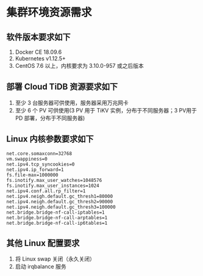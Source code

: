 
# 集群环境资源需求

## 软件版本要求如下

1. Docker CE 18.09.6
2. Kubernetes v1.12.5+
3. CentOS 7.6 以上，内核要求为 3.10.0-957 或之后版本

## 部署 Cloud TiDB 资源要求如下

1. 至少 3 台服务器可供使用，服务器采用万兆网卡
2. 至少 6 个 PV 可供使用(3 PV 用于 TiKV 实例，分布于不同服务器；3 PV用于 PD 部署，分布于不同服务器)

## Linux 内核参数要求如下

```
net.core.somaxconn=32768
vm.swappiness=0
net.ipv4.tcp_syncookies=0
net.ipv4.ip_forward=1
fs.file-max=1000000
fs.inotify.max_user_watches=1048576
fs.inotify.max_user_instances=1024
net.ipv4.conf.all.rp_filter=1
net.ipv4.neigh.default.gc_thresh1=80000
net.ipv4.neigh.default.gc_thresh2=90000
net.ipv4.neigh.default.gc_thresh3=100000
net.bridge.bridge-nf-call-iptables=1
net.bridge.bridge-nf-call-arptables=1
net.bridge.bridge-nf-call-ip6tables=1
```

## 其他 Linux 配置要求

1. 将 Linux swap 关闭（永久关闭）
2. 启动 irqbalance 服务
